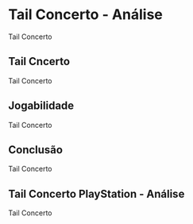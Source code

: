 ---
---

# Tail Concerto - Análise

Tail Concerto

## Tail Cncerto

Tail Concerto

## Jogabilidade

Tail Concerto

## Conclusão

Tail Concerto

## Tail Concerto PlayStation - Análise

Tail Concerto
